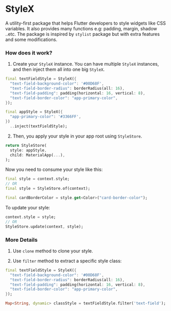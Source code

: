 # StyleX

A utility-first package that helps Flutter developers to style widgets like CSS variables. It also provides many functions e.g: padding, margin, shadow ..etc. The package is inspired by `stylist` package but with extra features and some modifications.

### How does it work?

1. Create your `StyleX` instance. You can have multiple `StyleX` instances, and then inject them all into one big `StyleX`.

```dart
final textFieldStyle = StyleX({
  "text-field-background-color": '#00D68F',
  "text-field-border-radius": borderRadius(all: 16),
  "text-field-padding": padding(horizontal: 16, vertical: 8),
  "text-field-border-color": "app-primary-color",
});

final appStyle = StyleX({
  "app-primary-color": '#3366FF',
})
  ..inject(textFieldStyle);
```

2. Then, you apply your style in your app root using `StyleStore`.

```dart
return StyleStore(
  style: appStyle,
  child: MaterialApp(...),
);
```

Now you need to consume your style like this:

```dart
final style = context.style;
// OR
final style = StyleStore.of(context);

final cardBorderColor = style.get<Color>("card-border-color");
```

To update your style:

```dart
context.style = style;
// OR
StyleStore.update(context, style);
```

### More Details

1. Use `clone` method to clone your style.

2. Use `filter` method to extract a specific style class:

```dart
final textFieldStyle = StyleX({
  "text-field-background-color": '#00D68F',
  "text-field-border-radius": borderRadius(all: 16),
  "text-field-padding": padding(horizontal: 16, vertical: 8),
  "text-field-border-color": "app-primary-color",
});

Map<String, dynamic> classStyle = textFieldStyle.filter('text-field');
```
